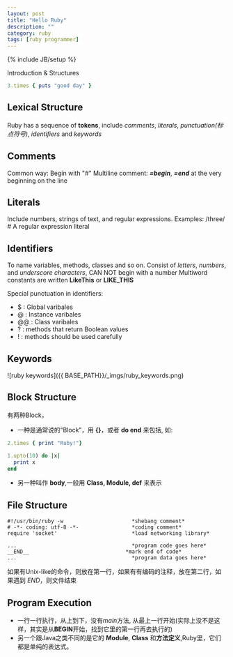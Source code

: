 ```yaml
---
layout: post
title: "Hello Ruby"
description: ""
category: ruby
tags: [ruby programmer]
---
```

{% include JB/setup %}

Introduction & Structures

```ruby
3.times { puts "good day" }
```
## Lexical Structure
Ruby has a sequence of **tokens**, include *comments*, *literals*, *punctuation(标点符号)*, *identifiers* and *keywords*

Comments
--------
Common way: Begin with "#"
Multiline comment: **_=begin_**, **_=end_** at the very beginning on the line

Literals
--------
Include numbers, strings of text, and regular expressions. Examples:
/three/ # A regular expression literal

Identifiers
-----------
To name variables, methods, classes and so on. Consist of _letters_, _numbers_, and _underscore characters_, CAN NOT begin with a number
Multiword constants are written **LikeThis** or **LIKE_THIS**

Special punctuation in identifiers:

* $ : Global varibales
* @ : Instance varibales
* @@ : Class varibales
* ? : methods that return Boolean values
* ! : methods should be used carefully

Keywords
--------
![ruby keywords]({{ BASE_PATH}}/_imgs/ruby_keywords.png)

Block Structure
---------------
有两种Block，

* 一种是通常说的“Block”，用 **{}**，或者 **do end** 来包括, 如:

```ruby
2.times { print "Ruby!"}

1.upto(10) do |x|
  print x
end
```
* 另一种叫作 **body**,一般用 **Class, Module, def** 来表示

File Structure
--------------
```
#!/usr/bin/ruby -w 						*shebang comment*
# -*- coding: utf-8 -*-					*coding comment*
require 'socket'						*load networking library*

... 									*program code goes here*
__END__ 							  *mark end of code*
... 									*program data goes here*
```
如果有Unix-like的命令，则放在第一行，如果有有编码的注释，放在第二行，如果遇到 _END_，则文件结束

Program Execution
-----------------

* 一行一行执行，从上到下，没有*main*方法, 从最上一行开始(实际上没不是这样，其实是从**BEGIN**开始，找到它里的第一行再去执行的)
* 另一个跟Java之类不同的是它的 **Module**, **Class** 和**方法定义**,Ruby里，它们都是单纯的表达式。
